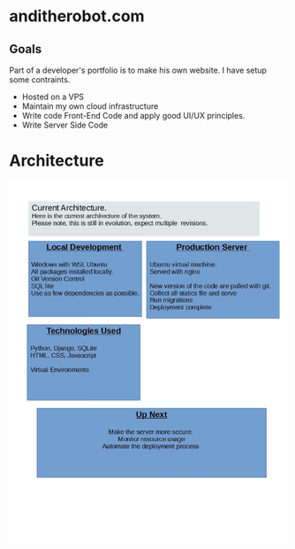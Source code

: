 # anditherobot.com
## Goals
Part of a developer's portfolio is to make his own website. 
I have setup some contraints. 
* Hosted on a VPS
* Maintain my own cloud infrastructure
* Write code Front-End Code and apply good UI/UX principles.
* Write Server Side Code

# Architecture
![architecture image](archi.jpg "Current Architecture")

